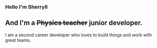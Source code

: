 ### Hello I'm Sherryll

## And I'm a ~~Physics teacher~~ junior developer.

I am a second career developer who loves to build things and work with great teams. 


